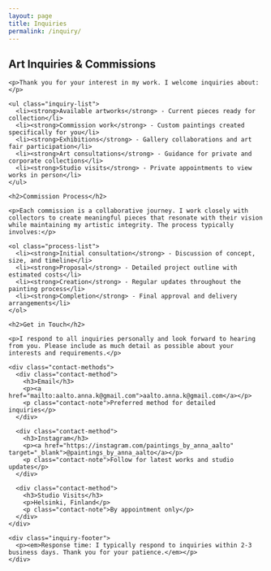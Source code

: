 ```yaml
---
layout: page
title: Inquiries
permalink: /inquiry/
---
```


<div class="inquiry-section">
  <div class="inquiry-content">
    <h2>Art Inquiries & Commissions</h2>
    
    <p>Thank you for your interest in my work. I welcome inquiries about:</p>
    
    <ul class="inquiry-list">
      <li><strong>Available artworks</strong> - Current pieces ready for collection</li>
      <li><strong>Commission work</strong> - Custom paintings created specifically for you</li>
      <li><strong>Exhibitions</strong> - Gallery collaborations and art fair participation</li>
      <li><strong>Art consultations</strong> - Guidance for private and corporate collections</li>
      <li><strong>Studio visits</strong> - Private appointments to view works in person</li>
    </ul>

    <h2>Commission Process</h2>

    <p>Each commission is a collaborative journey. I work closely with collectors to create meaningful pieces that resonate with their vision while maintaining my artistic integrity. The process typically involves:</p>

    <ol class="process-list">
      <li><strong>Initial consultation</strong> - Discussion of concept, size, and timeline</li>
      <li><strong>Proposal</strong> - Detailed project outline with estimated costs</li>
      <li><strong>Creation</strong> - Regular updates throughout the painting process</li>
      <li><strong>Completion</strong> - Final approval and delivery arrangements</li>
    </ol>

    <h2>Get in Touch</h2>

    <p>I respond to all inquiries personally and look forward to hearing from you. Please include as much detail as possible about your interests and requirements.</p>

    <div class="contact-methods">
      <div class="contact-method">
        <h3>Email</h3>
        <p><a href="mailto:aalto.anna.k@gmail.com">aalto.anna.k@gmail.com</a></p>
        <p class="contact-note">Preferred method for detailed inquiries</p>
      </div>

      <div class="contact-method">
        <h3>Instagram</h3>
        <p><a href="https://instagram.com/paintings_by_anna_aalto" target="_blank">@paintings_by_anna_aalto</a></p>
        <p class="contact-note">Follow for latest works and studio updates</p>
      </div>

      <div class="contact-method">
        <h3>Studio Visits</h3>
        <p>Helsinki, Finland</p>
        <p class="contact-note">By appointment only</p>
      </div>
    </div>

    <div class="inquiry-footer">
      <p><em>Response time: I typically respond to inquiries within 2-3 business days. Thank you for your patience.</em></p>
    </div>

  </div>
</div>
